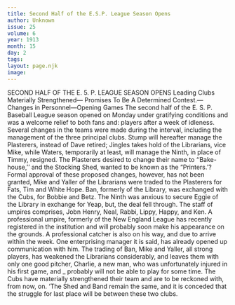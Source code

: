 ```yaml
---
title: Second Half of the E.S.P. League Season Opens
author: Unknown
issue: 25
volume: 6
year: 1913
month: 15
day: 2
tags:
layout: page.njk
image:
---
```

SECOND HALF OF THE E. 5. P. LEAGUE SEASON OPENS    Leading Clubs Materially Strengthened— Promises To Be A Determined Contest.—Changes in Personnel—Opening Games    The second half of the E. S. P. Baseball League season opened on Monday under gratifying conditions and was a welcome relief to both fans and: players after a week of idleness. Several changes in the teams were made during the interval, including the management of the three principal clubs. Stump will hereafter manage the Plasterers, instead of Dave retired; Jingles takes hold of the Librarians, vice Mike, while Waters, temporarily at least, will manage the Ninth, in place of Timmy, resigned. The Plasterers desired to change their name to ‘‘Bake-house,’’ and the Stocking Shed, wanted to be known as the “Printers.’? Formal approval of these proposed changes, however, has not been granted, Mike and Yaller of the Librarians were traded to the Plasterers for Fats, Tim and White Hope. Ban, formerly of the Library, was exchanged with the Cubs, for Bobbie and Betz. The Ninth was anxious to secure Eggie of the Library in exchange for Yeap, but, the deal fell through. The staff of umpires comprises, Jobn Henry, Neal, Rabbi, Lippy, Happy, and Ken. A professional umpire, formerly of the New England League has recently registered in the institution and will probably soon make his appearance on the grounds. A professional catcher is also on his way, and due to arrive within the week. One enterprising manager it is said, has already opened up communication with him. The trading of Ban, Mike and Yaller, all strong players, has weakened the Librarians considerably, and leaves them with only one good pitcher, Charlie, a new man, who was unfortunately injured in his first game, and _ probably will not be able to play for some time. The Cubs have materially strengthened their team and are to be reckoned with, from now, on. ‘The Shed and Band remain the same, and it is conceded that the struggle for last place will be between these two clubs. 

